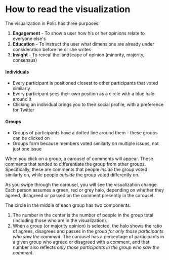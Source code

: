 # How to read the visualization

The visualization in Polis has three purposes:

1. **Engagement** - To show a user how his or her opinions relate to everyone else's
2. **Education** - To instruct the user what dimensions are already under consideration before he or she writes
3. **Insight** - To reveal the landscape of opinion (minority, majority, consensus)

#### Individuals

* Every participant is positioned closest to other participants that voted similarly
* Every participant sees their own position as a circle with a blue halo around it
* Clicking an individual brings you to their social profile, with a preference for Twitter

#### Groups

* Groups of participants have a dotted line around them - these groups can be clicked on
* Groups form because members voted similarly on multiple issues, not just one issue

When you click on a group, a carousel of comments will appear. These comments that tended to differentiate the group from other groups. Specifically, these are comments that people *inside* the group voted similarly on, while people *outside* the group voted differently on.

As you swipe through the carousel, you will see the visualization change. Each person assumes a green, red or grey halo, depending on whether they agreed, disagreed or passed on the comment presently in the carousel.

The circle in the middle of each group has two components.
1. The number in the center is the number of people in the group total (including those who are in the visualization).
2. When a group (or majority opinion) is selected, the halo shows the ratio of agrees, disagrees and passes in the group *for only those participants who saw the comment*. The carousel has a percentage of participants in a given group who agreed or disagreed with a comment, and that number also reflects *only those participants in the group who saw the comment*.